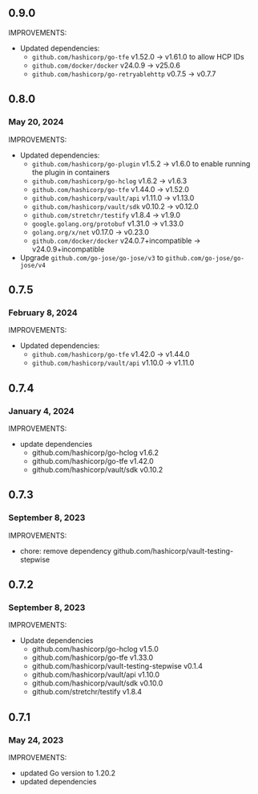 ## 0.9.0
IMPROVEMENTS:
* Updated dependencies:
   * `github.com/hashicorp/go-tfe` v1.52.0 -> v1.61.0 to allow HCP IDs
   * `github.com/docker/docker` v24.0.9 -> v25.0.6
   * `github.com/hashicorp/go-retryablehttp` v0.7.5 -> v0.7.7

## 0.8.0
### May 20, 2024
IMPROVEMENTS:
* Updated dependencies:
   * `github.com/hashicorp/go-plugin` v1.5.2 -> v1.6.0 to enable running the plugin in containers
   * `github.com/hashicorp/go-hclog` v1.6.2 -> v1.6.3
   * `github.com/hashicorp/go-tfe` v1.44.0 -> v1.52.0
   * `github.com/hashicorp/vault/api` v1.11.0 -> v1.13.0
   * `github.com/hashicorp/vault/sdk` v0.10.2 -> v0.12.0
   * `github.com/stretchr/testify` v1.8.4 -> v1.9.0
   * `google.golang.org/protobuf` v1.31.0 -> v1.33.0
   * `golang.org/x/net` v0.17.0 -> v0.23.0
   * `github.com/docker/docker` v24.0.7+incompatible -> v24.0.9+incompatible
* Upgrade `github.com/go-jose/go-jose/v3` to `github.com/go-jose/go-jose/v4`

## 0.7.5
### February 8, 2024
IMPROVEMENTS:
* Updated dependencies:
   * `github.com/hashicorp/go-tfe` v1.42.0 -> v1.44.0
   * `github.com/hashicorp/vault/api` v1.10.0 -> v1.11.0

## 0.7.4
### January 4, 2024

IMPROVEMENTS:
* update dependencies
  * github.com/hashicorp/go-hclog v1.6.2
  * github.com/hashicorp/go-tfe v1.42.0
  * github.com/hashicorp/vault/sdk v0.10.2

## 0.7.3
### September 8, 2023
IMPROVEMENTS:
* chore: remove dependency github.com/hashicorp/vault-testing-stepwise

## 0.7.2
### September 8, 2023
IMPROVEMENTS:
* Update dependencies
  * github.com/hashicorp/go-hclog v1.5.0
  * github.com/hashicorp/go-tfe v1.33.0
  * github.com/hashicorp/vault-testing-stepwise v0.1.4
  * github.com/hashicorp/vault/api v1.10.0
  * github.com/hashicorp/vault/sdk v0.10.0
  * github.com/stretchr/testify v1.8.4

## 0.7.1
### May 24, 2023

IMPROVEMENTS:
* updated Go version to 1.20.2
* updated dependencies
